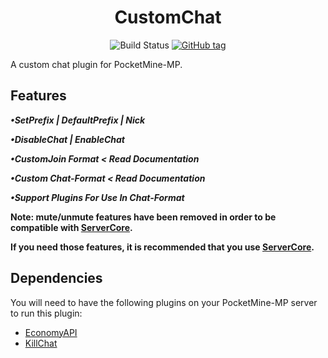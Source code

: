 <div align="center">
    <h1>
        CustomChat
    </h1>
</div>

<p align="center">
    <img src="https://poggit.pmmp.io/ci.shield/EnderLands/CustomChat/~" alt="Build Status" />
    <a href="https://github.com/EnderLands/CustomChat/releases">
        <img src="https://img.shields.io/github/v/tag/EnderLands/CustomChat?label=release&logo=github" alt="GitHub tag" />
    </a>
</p>
A custom chat plugin for PocketMine-MP.

## Features

***•SetPrefix | DefaultPrefix | Nick***

***•DisableChat | EnableChat***

***•CustomJoin Format < Read Documentation***

***•Custom Chat-Format < Read Documentation***

***•Support Plugins For Use In Chat-Format***

**Note: mute/unmute features have been removed in order to be compatible with [ServerCore](https://github.com/IceCruelStuff/ServerCore).**

**If you need those features, it is recommended that you use [ServerCore](https://github.com/IceCruelStuff/ServerCore).**

## Dependencies
You will need to have the following plugins on your PocketMine-MP server to run this plugin:
- [EconomyAPI](https://poggit.pmmp.io/p/EconomyAPI)
- [KillChat](https://github.com/EnderLands/KillChat)
